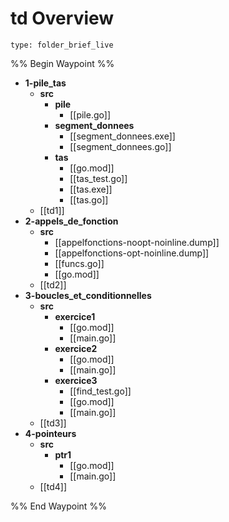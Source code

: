 # td Overview
 
```ccard
type: folder_brief_live
```
 
%% Begin Waypoint %%
- **1-pile_tas**
	- **src**
		- **pile**
			- [[pile.go]]
		- **segment_donnees**
			- [[segment_donnees.exe]]
			- [[segment_donnees.go]]
		- **tas**
			- [[go.mod]]
			- [[tas_test.go]]
			- [[tas.exe]]
			- [[tas.go]]
	- [[td1]]
- **2-appels_de_fonction**
	- **src**
		- [[appelfonctions-noopt-noinline.dump]]
		- [[appelfonctions-opt-noinline.dump]]
		- [[funcs.go]]
		- [[go.mod]]
	- [[td2]]
- **3-boucles_et_conditionnelles**
	- **src**
		- **exercice1**
			- [[go.mod]]
			- [[main.go]]
		- **exercice2**
			- [[go.mod]]
			- [[main.go]]
		- **exercice3**
			- [[find_test.go]]
			- [[go.mod]]
			- [[main.go]]
	- [[td3]]
- **4-pointeurs**
	- **src**
		- **ptr1**
			- [[go.mod]]
			- [[main.go]]
	- [[td4]]

%% End Waypoint %%
